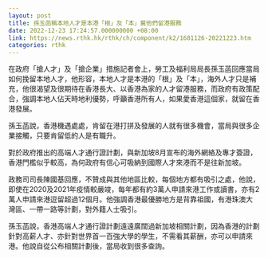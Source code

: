 ```yaml
---
layout: post
title: 孫玉菡稱本地人才是本港「根」及「本」冀他們留港服務
date: 2022-12-23 17:24:57.000000000 +08:00
link: https://news.rthk.hk/rthk/ch/component/k2/1681126-20221223.htm
categories: rthk
---
```


在政府「搶人才」及「搶企業」措施記者會上，勞工及福利局局長孫玉菡回應當局如何挽留本地人才，他形容，本地人才是本港的「根」及「本」，海外人才只是補充，他很渴望及很期待在香港長大、以香港為家的人才留港服務，而政府有政策配合，強調本地人佔天時地利優勢，呼籲香港所有人，如果愛香港這個家，就留在香港發展。

孫玉菡說，香港機遇處處，肯留在港打拼及發展的人就有很多機會，當局與很多企業接觸，只要肯留低的人是有職升。

對於政府推出的高端人才通行證計劃，與新加坡8月宣布的海外網絡及專才簽證，香港門檻似乎較高，為何政府有信心可吸納到國際人才來港而不是往新加坡。

政務司司長陳國基回應，不贊成與其他地區比較，每個地方都有吸引之處，他說，即使在2020及2021年疫情較嚴竣，每年都有約3萬人申請來港工作或讀書，亦有2萬人申請來港逗留超過12個月。他強調香港最優勝地方是背靠祖國，有港珠澳大灣區、一帶一路等計劃，對外籍人士吸引。

孫玉菡說，香港高端人才通行證計劃遠遠廣闊過新加坡相關計劃，因為香港的計劃針對高薪人才、亦針對世界首一百強大學的學生，不需看其薪酬，亦可以申請來港。他說自從公布相關計劃後，當局收到很多查詢。
